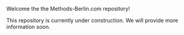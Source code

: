 Welcome the the Methods-Berlin.com repository!

This repository is currently under construction. We will provide more information soon.



<!---
Methods-Berlin/Methods-Berlin is a ✨ special ✨ repository because its `README.md` (this file) appears on your GitHub profile.
You can click the Preview link to take a look at your changes.
--->
